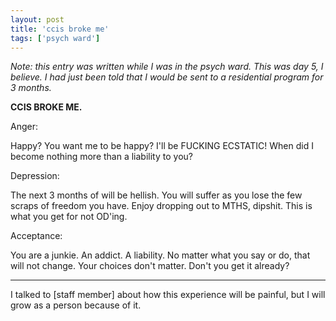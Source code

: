 ```yaml
---
layout: post
title: 'ccis broke me'
tags: ['psych ward']
---
```


*Note: this entry was written while I was in the psych ward. This was day 5, I believe. I had just been told that I would be sent to a residential program for 3 months.*

**CCIS BROKE ME.**

Anger:

Happy? You want me to be happy? I'll be FUCKING ECSTATIC! When did I become nothing more than a liability to you?

Depression:

The next 3 months of will be hellish. You will suffer as you lose the few scraps of freedom you have. Enjoy dropping out to MTHS, dipshit. This is what you get for not OD'ing.

Acceptance:

You are a junkie. An addict. A liability. No matter what you say or do, that will not change. Your choices don't matter. Don't you get it already?

---

I talked to [staff member] about how this experience will be painful, but I will grow as a person because of it.
